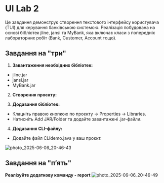 # UI Lab 2 
Це завдання демонструє створення текстового інтерфейсу користувача (TUI) для керування банківською системою. Реалізація побудована на основі бібліотек jline, jansi та MyBank, яка включає класи з попередніх лабораторних робіт (Bank, Customer, Account тощо).
## Завдання на "три"
1. **Завантаження необхідних бібліотек:**
- jline.jar
- jansi.jar
- MyBank.jar

2. **Створення проєкту:**

3. **Додавання бібліотек:**
- Клацніть правою кнопкою по проєкту → Properties → Libraries.
- Натисніть Add JAR/Folder та додайте завантажені .jar-файли.

4. **Додавання CLI-файлу:**
- Додайте файл CLIdemo.java у ваш проєкт.

![photo_2025-06-06_20-46-43](https://github.com/user-attachments/assets/af2c0076-ac46-4eb0-a0b2-b9464b72589a)

##  Завдання на "п’ять"
**Реалізуйте додаткову команду - report**
![photo_2025-06-06_20-46-49](https://github.com/user-attachments/assets/962662cb-8598-4a0d-9552-eaa16027c930)
